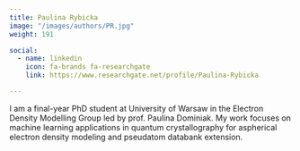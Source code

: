 ```yaml
---
title: Paulina Rybicka
image: "/images/authors/PR.jpg"
weight: 191 

social:
  - name: linkedin
    icon: fa-brands fa-researchgate
    link: https://www.researchgate.net/profile/Paulina-Rybicka

---
```



I am a final-year PhD student at University of Warsaw in the Electron Density Modelling Group led by prof. Paulina Dominiak. My work focuses on machine learning applications in quantum crystallography for aspherical electron density modeling and pseudatom databank extension.